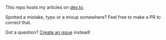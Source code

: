 This repo hosts my articles on [dev.to](https://dev.to/).

Spotted a mistake, typo or a mixup somewhere?
Feel free to make a PR to correct that.

Got a question? [Create an issue](https://github.com/mekicha/dev.to/issues) instead!